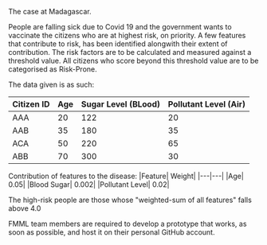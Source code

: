 The case at Madagascar. 

People are falling sick due to Covid 19 and the government wants to vaccinate the citizens who are at highest risk, on priority.
A few features that contribute to risk, has been identified alongwith their extent of contribution. The risk factors are to be calculated and measured against a threshold value. All citizens who score beyond this threshold value are to be categorised as Risk-Prone.

The data given is as such:

|Citizen ID | Age | Sugar Level (BLood) | Pollutant Level (Air) |
|-----|-----|----|----|
|AAA| 20 | 122 | 20 |
|AAB |35 | 180 | 35|
|ACA | 50 | 220 | 65|
|ABB | 70 | 300 | 30 |

Contribution of features to the disease:
|Feature| Weight|
|---|---|
|Age| 0.05|
|Blood Sugar| 0.002|
|Pollutant Level| 0.02|

The high-risk people are those whose "weighted-sum of all features" falls above 4.0

FMML team members are required to develop a prototype that works, as soon as possible, and host it on their personal GitHub account.
